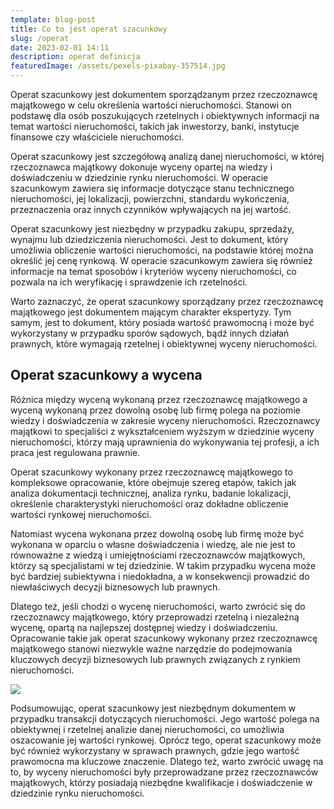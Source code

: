 ```yaml
---
template: blog-post
title: Co to jest operat szacunkowy
slug: /operat
date: 2023-02-01 14:11
description: operat definicja
featuredImage: /assets/pexels-pixabay-357514.jpg
---
```

Operat szacunkowy jest dokumentem sporządzanym przez rzeczoznawcę majątkowego w celu określenia wartości nieruchomości. Stanowi on podstawę dla osób poszukujących rzetelnych i obiektywnych informacji na temat wartości nieruchomości, takich jak inwestorzy, banki, instytucje finansowe czy właściciele nieruchomości.

Operat szacunkowy jest szczegółową analizą danej nieruchomości, w której rzeczoznawca majątkowy dokonuje wyceny opartej na wiedzy i doświadczeniu w dziedzinie rynku nieruchomości. W operacie szacunkowym zawiera się informacje dotyczące stanu technicznego nieruchomości, jej lokalizacji, powierzchni, standardu wykończenia, przeznaczenia oraz innych czynników wpływających na jej wartość.

Operat szacunkowy jest niezbędny w przypadku zakupu, sprzedaży, wynajmu lub dziedziczenia nieruchomości. Jest to dokument, który umożliwia obliczenie wartości nieruchomości, na podstawie której można określić jej cenę rynkową. W operacie szacunkowym zawiera się również informacje na temat sposobów i kryteriów wyceny nieruchomości, co pozwala na ich weryfikację i sprawdzenie ich rzetelności.

Warto zaznaczyć, że operat szacunkowy sporządzany przez rzeczoznawcę majątkowego jest dokumentem mającym charakter ekspertyzy. Tym samym, jest to dokument, który posiada wartość prawomocną i może być wykorzystany w przypadku sporów sądowych, bądź innych działań prawnych, które wymagają rzetelnej i obiektywnej wyceny nieruchomości.

## Operat szacunkowy a wycena

Różnica między wyceną wykonaną przez rzeczoznawcę majątkowego a wyceną wykonaną przez dowolną osobę lub firmę polega na poziomie wiedzy i doświadczenia w zakresie wyceny nieruchomości. Rzeczoznawcy majątkowi to specjaliści z wykształceniem wyższym w dziedzinie wyceny nieruchomości, którzy mają uprawnienia do wykonywania tej profesji, a ich praca jest regulowana prawnie.

Operat szacunkowy wykonany przez rzeczoznawcę majątkowego to kompleksowe opracowanie, które obejmuje szereg etapów, takich jak analiza dokumentacji technicznej, analiza rynku, badanie lokalizacji, określenie charakterystyki nieruchomości oraz dokładne obliczenie wartości rynkowej nieruchomości.

Natomiast wycena wykonana przez dowolną osobę lub firmę może być wykonana w oparciu o własne doświadczenia i wiedzę, ale nie jest to równoważne z wiedzą i umiejętnościami rzeczoznawców majątkowych, którzy są specjalistami w tej dziedzinie. W takim przypadku wycena może być bardziej subiektywna i niedokładna, a w konsekwencji prowadzić do niewłaściwych decyzji biznesowych lub prawnych.

Dlatego też, jeśli chodzi o wycenę nieruchomości, warto zwrócić się do rzeczoznawcy majątkowego, który przeprowadzi rzetelną i niezależną wycenę, opartą na najlepszej dostępnej wiedzy i doświadczeniu. Opracowanie takie jak operat szacunkowy wykonany przez rzeczoznawcę majątkowego stanowi niezwykle ważne narzędzie do podejmowania kluczowych decyzji biznesowych lub prawnych związanych z rynkiem nieruchomości.

![](/assets/2c9b980c-6d8a-4ef1-a573-736061cc10e7.jpg)

Podsumowując, operat szacunkowy jest niezbędnym dokumentem w przypadku transakcji dotyczących nieruchomości. Jego wartość polega na obiektywnej i rzetelnej analizie danej nieruchomości, co umożliwia oszacowanie jej wartości rynkowej. Oprócz tego, operat szacunkowy może być również wykorzystany w sprawach prawnych, gdzie jego wartość prawomocna ma kluczowe znaczenie. Dlatego też, warto zwrócić uwagę na to, by wyceny nieruchomości były przeprowadzane przez rzeczoznawców majątkowych, którzy posiadają niezbędne kwalifikacje i doświadczenie w dziedzinie rynku nieruchomości.
